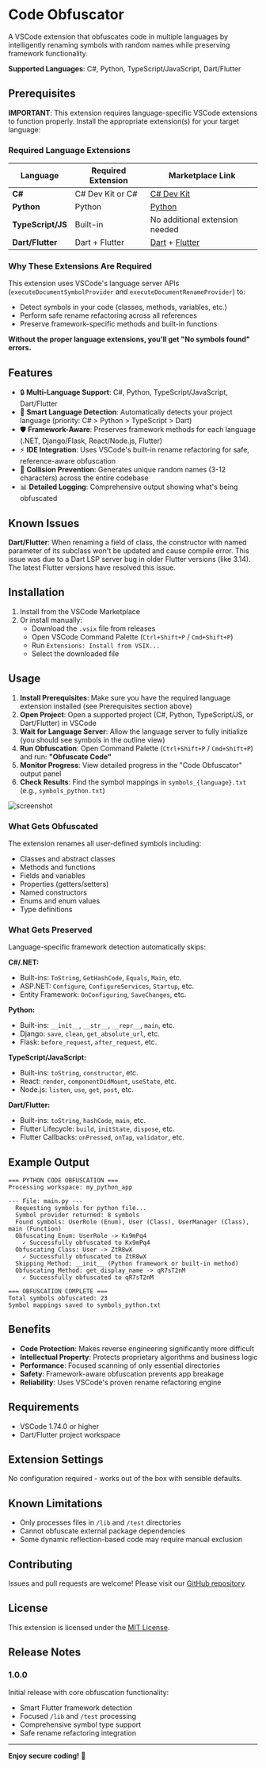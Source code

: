 # Code Obfuscator

A VSCode extension that obfuscates code in multiple languages by intelligently renaming symbols with random names while preserving framework functionality.

**Supported Languages**: C#, Python, TypeScript/JavaScript, Dart/Flutter

## Prerequisites

**IMPORTANT**: This extension requires language-specific VSCode extensions to function properly. Install the appropriate extension(s) for your target language:

### Required Language Extensions

| Language | Required Extension | Marketplace Link |
|----------|-------------------|------------------|
| **C#** | C# Dev Kit or C# | [C# Dev Kit](https://marketplace.visualstudio.com/items?itemName=ms-dotnettools.csdevkit) |
| **Python** | Python | [Python](https://marketplace.visualstudio.com/items?itemName=ms-python.python) |
| **TypeScript/JS** | Built-in | No additional extension needed |
| **Dart/Flutter** | Dart + Flutter | [Dart](https://marketplace.visualstudio.com/items?itemName=Dart-Code.dart-code) + [Flutter](https://marketplace.visualstudio.com/items?itemName=Dart-Code.flutter) |

### Why These Extensions Are Required

This extension uses VSCode's language server APIs (`executeDocumentSymbolProvider` and `executeDocumentRenameProvider`) to:
- Detect symbols in your code (classes, methods, variables, etc.)
- Perform safe rename refactoring across all references
- Preserve framework-specific methods and built-in functions

**Without the proper language extensions, you'll get "No symbols found" errors.**

## Features

- 🔒 **Multi-Language Support**: C#, Python, TypeScript/JavaScript, Dart/Flutter
- 🎯 **Smart Language Detection**: Automatically detects your project language (priority: C# > Python > TypeScript > Dart)
- 🛡️ **Framework-Aware**: Preserves framework methods for each language (.NET, Django/Flask, React/Node.js, Flutter)
- ⚡ **IDE Integration**: Uses VSCode's built-in rename refactoring for safe, reference-aware obfuscation
- 🎲 **Collision Prevention**: Generates unique random names (3-12 characters) across the entire codebase
- 📊 **Detailed Logging**: Comprehensive output showing what's being obfuscated

## Known Issues

**Dart/Flutter**: When renaming a field of class, the constructor with named parameter of its subclass won't be updated and cause compile error. This issue was due to a Dart LSP server bug in older Flutter versions (like 3.14). The latest Flutter versions have resolved this issue.

## Installation

1. Install from the VSCode Marketplace
2. Or install manually:
   - Download the `.vsix` file from releases
   - Open VSCode Command Palette (`Ctrl+Shift+P` / `Cmd+Shift+P`)
   - Run `Extensions: Install from VSIX...`
   - Select the downloaded file

## Usage

1. **Install Prerequisites**: Make sure you have the required language extension installed (see Prerequisites section above)
2. **Open Project**: Open a supported project (C#, Python, TypeScript/JS, or Dart/Flutter) in VSCode
3. **Wait for Language Server**: Allow the language server to fully initialize (you should see symbols in the outline view)
4. **Run Obfuscation**: Open Command Palette (`Ctrl+Shift+P` / `Cmd+Shift+P`) and run: **"Obfuscate Code"**
5. **Monitor Progress**: View detailed progress in the "Code Obfuscator" output panel
6. **Check Results**: Find the symbol mappings in `symbols_{language}.txt` (e.g., `symbols_python.txt`)

![screenshot](/images/screenshot.png)

### What Gets Obfuscated

The extension renames all user-defined symbols including:
- Classes and abstract classes
- Methods and functions
- Fields and variables
- Properties (getters/setters)
- Named constructors
- Enums and enum values
- Type definitions

### What Gets Preserved

Language-specific framework detection automatically skips:

**C#/.NET:**
- Built-ins: `ToString`, `GetHashCode`, `Equals`, `Main`, etc.
- ASP.NET: `Configure`, `ConfigureServices`, `Startup`, etc.
- Entity Framework: `OnConfiguring`, `SaveChanges`, etc.

**Python:**
- Built-ins: `__init__`, `__str__`, `__repr__`, `main`, etc.
- Django: `save`, `clean`, `get_absolute_url`, etc.
- Flask: `before_request`, `after_request`, etc.

**TypeScript/JavaScript:**
- Built-ins: `toString`, `constructor`, etc.
- React: `render`, `componentDidMount`, `useState`, etc.
- Node.js: `listen`, `use`, `get`, `post`, etc.

**Dart/Flutter:**
- Built-ins: `toString`, `hashCode`, `main`, etc.
- Flutter Lifecycle: `build`, `initState`, `dispose`, etc.
- Flutter Callbacks: `onPressed`, `onTap`, `validator`, etc.

## Example Output

```
=== PYTHON CODE OBFUSCATION ===
Processing workspace: my_python_app

--- File: main.py ---
  Requesting symbols for python file...
  Symbol provider returned: 8 symbols
  Found symbols: UserRole (Enum), User (Class), UserManager (Class), main (Function)
  Obfuscating Enum: UserRole -> Kx9mPq4
    ✓ Successfully obfuscated to Kx9mPq4
  Obfuscating Class: User -> ZtR8wX
    ✓ Successfully obfuscated to ZtR8wX
  Skipping Method: __init__ (Python framework or built-in method)
  Obfuscating Method: get_display_name -> qR7sT2nM
    ✓ Successfully obfuscated to qR7sT2nM

=== OBFUSCATION COMPLETE ===
Total symbols obfuscated: 23
Symbol mappings saved to symbols_python.txt
```

## Benefits

- **Code Protection**: Makes reverse engineering significantly more difficult
- **Intellectual Property**: Protects proprietary algorithms and business logic
- **Performance**: Focused scanning of only essential directories
- **Safety**: Framework-aware obfuscation prevents app breakage
- **Reliability**: Uses VSCode's proven rename refactoring engine

## Requirements

- VSCode 1.74.0 or higher
- Dart/Flutter project workspace

## Extension Settings

No configuration required - works out of the box with sensible defaults.

## Known Limitations

- Only processes files in `/lib` and `/test` directories
- Cannot obfuscate external package dependencies
- Some dynamic reflection-based code may require manual exclusion

## Contributing

Issues and pull requests are welcome! Please visit our [GitHub repository](https://github.com/username/dart-obfuscator).

## License

This extension is licensed under the [MIT License](LICENSE).

## Release Notes

### 1.0.0

Initial release with core obfuscation functionality:
- Smart Flutter framework detection
- Focused `/lib` and `/test` processing
- Comprehensive symbol type support
- Safe rename refactoring integration

---

**Enjoy secure coding!** 🔐
